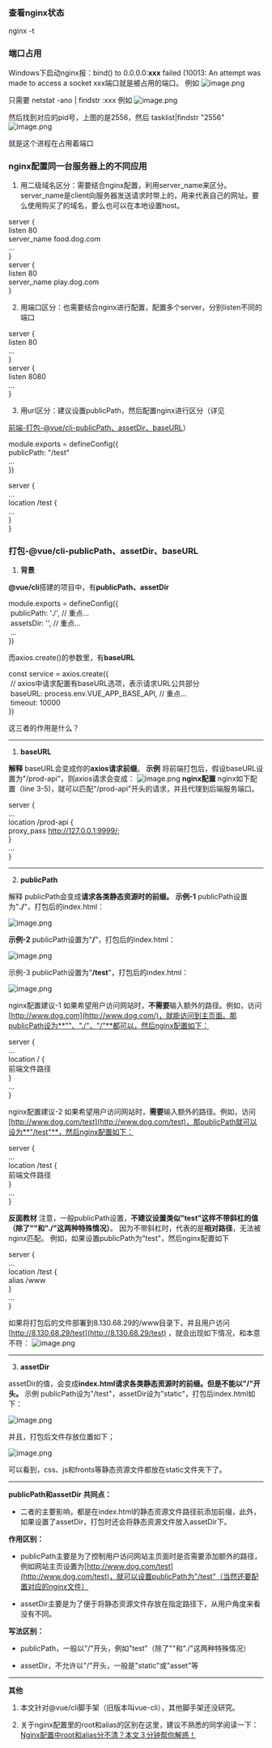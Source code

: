 ### 查看nginx状态

nginx -t

### 端口占用

Windows下启动nginx报：bind() to 0.0.0.0:**xxx** failed (10013: An attempt was made to access a socket xxx端口就是被占用的端口。 例如 ![image.png](assets/1694935837512-550c1695-1445-4983-86ab-66211c9ce59f.png)

只需要 netstat -ano | findstr :xxx 例如 ![image.png](assets/1694935891326-c35d68f1-5879-40c6-844c-b6bd9600bc6c.png)

然后找到对应的pid号，上图的是2556，然后 tasklist|findstr "2556" ![image.png](assets/1694935976940-c3ec799c-bfa1-4107-be03-02c608503e9c.png)

就是这个进程在占用着端口

### nginx配置同一台服务器上的不同应用

1. 用二级域名区分：需要结合nginx配置，利用server_name来区分。server_name是client向服务器发送请求时带上的，用来代表自己的网址。要么使用购买了的域名，要么也可以在本地设置host。
   

server {  
    listen 80  
    server_name food.dog.com  
    ...  
}  
server {  
    listen 80  
    server_name play.dog.com  
}

2. 用端口区分：也需要结合nginx进行配置，配置多个server，分别listen不同的端口
   

server {  
  listen 80  
    ...  
}  
server {  
    listen 8080  
    ...  
}

3. 用url区分：建议设置publicPath，然后配置nginx进行区分（详见
   

[前端-打包-@vue/cli-publicPath、assetDir、baseURL](https://www.yuque.com/u33336635/bbknrr/dwrb385v9nxhw4l8?view=doc_embed)）

module.exports = defineConfig({  
    publicPath: "/test"  
    ...  
})

server {  
    ...  
    location /test {  
    ...  
    }  
}  
    

### 打包-@vue/cli-publicPath、assetDir、baseURL

1. **背景**
   

**@vue/cli**搭建的项目中，有**publicPath、assetDir**

module.exports = defineConfig({  
  publicPath: './',  // 重点...  
  assetsDir: '',    // 重点...  
  ...  
})

而axios.create()的参数里，有**baseURL**

const service = axios.create({  
  // axios中请求配置有baseURL选项，表示请求URL公共部分  
  baseURL: process.env.VUE_APP_BASE_API, // 重点...  
  timeout: 10000  
})

这三者的作用是什么？

---

1. **baseURL**
   

**解释** baseURL会变成你的**axios请求前缀**。 **示例** 将前端打包后，假设baseURL设置为"/prod-api"，则axios请求会变成： ![image.png](assets/1692879737805-91ecffbd-366a-4150-8e24-5a6d6d58a1b1.png) **nginx配置** nginx如下配置（line 3-5)，就可以匹配"/prod-api"开头的请求，并且代理到后端服务端口。

server {  
    ...  
  location /prod-api {   
    proxy_pass http://127.0.0.1:9999/;    
    }  
    ...  
}

---

2. **publicPath**
   

解释 publicPath会变成**请求各类静态资源时的前缀。** **示例-1** publicPath设置为"**./**"，打包后的index.html： 

![image.png](assets/1692883574141-554586b9-3a5b-4629-a403-f6a64bce7deb-1701954927396-11.png) 

**示例-2** publicPath设置为"**/**"，打包后的index.html：

 ![image.png](assets/1692925433793-285c08a4-27ff-4577-ae1c-c2a3616b9f5c.png) 

示例-3 publicPath设置为"**/test**"，打包后的index.html：

 ![image.png](assets/1693071621498-20c81196-288e-461d-86f7-f3c1e81ded22.png) 

nginx配置建议-1 如果希望用户访问网站时，**不需要**输入额外的路径。例如，访问[http://www.dog.com](http://www.dog.com/)，就能访问到主页面。那publicPath设为**""、"./"、"/"**都可以，然后nginx配置如下：

server {  
    ...  
  location / {   
    前端文件路径  
    }  
    ...  
}

nginx配置建议-2 如果希望用户访问网站时，**需要**输入额外的路径。例如，访问[http://www.dog.com/test](http://www.dog.com/test)，那publicPath就可以设为**"/test"**，然后nginx配置如下：

server {  
	...  
  location /test {   
  	前端文件路径  
	}  
	...  
}

**反面教材** 注意，一般publicPath设置，**不建议设置类似"test"这样不带斜杠的值（除了""和"./"这两种特殊情况）**。 因为不带斜杠时，代表的是**相对路径**，无法被nginx匹配。 例如，如果设置publicPath为"test"，然后nginx配置如下

server {  
	...  
  location /test {   
  	alias /www  
	}  
	...  
}

如果将打包后的文件部署到8.130.68.29的/www目录下，并且用户访问 [http://8.130.68.29/test](http://8.130.68.29/test) ，就会出现如下情况，和本意不符： ![image.png](assets/1693072218553-3a7c13c2-8da0-4a41-bb09-79d788643d3f-1701954951486-19.png)

---

3. **assetDir**
   

assetDir的值，会变成**index.html请求各类静态资源时的前缀。但是不能以"/"开头。** 示例 publicPath设为"/test"，assetDir设为"static"，打包后index.html如下：

 ![image.png](assets/1693072671801-ea1a65b4-4672-4436-9014-93fed78095d7.png) 

并且，打包后文件存放位置如下；

 ![image.png](assets/1693072741143-b6af1ed0-62ea-43b3-8514-599035360eae.png) 

可以看到，css、js和fronts等静态资源文件都放在static文件夹下了。

---

**publicPath和assetDir** **共同点：**

- 二者的主要影响，都是在index.html的静态资源文件路径前添加前缀，此外，如果设置了assetDir，打包时还会将静态资源文件放入assetDir下。
  

**作用区别：**

- publicPath主要是为了控制用户访问网站主页面时是否需要添加额外的路径，例如网站主页设置为[http://www.dog.com/test](http://www.dog.com/test)，就可以设置publicPath为"/test"（当然还要配置对应的nginx文件）
  
- assetDir主要是为了便于将静态资源文件存放在指定路径下，从用户角度来看没有不同。
  

**写法区别：**

- publicPath，一般以"/"开头，例如"test"（除了""和"./"这两种特殊情况）
  
- assetDir，不允许以"/"开头，一般是"static"或"asset"等
  

---

**其他**

1. 本文针对@vue/cli脚手架（旧版本叫vue-cli），其他脚手架还没研究。
   
2. 关于nginx配置里的root和alias的区别在这里，建议不熟悉的同学阅读一下：[Nginx配置中root和alias分不清？本文３分钟帮你解惑！](https://zhuanlan.zhihu.com/p/579768206)